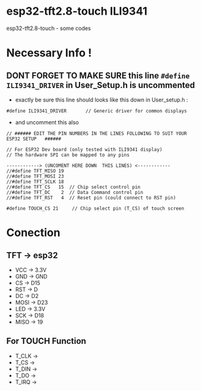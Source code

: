 # esp32-tft2.8-touch ILI9341
esp32-tft2.8-touch - some codes

# Necessary Info !
## DONT FORGET TO MAKE SURE this line `#define ILI9341_DRIVER` in User_Setup.h is uncommented
- exactly be sure this line should looks like this down in User_setup.h : 
```
#define ILI9341_DRIVER       // Generic driver for common displays
```
- and uncomment this also
```
// ###### EDIT THE PIN NUMBERS IN THE LINES FOLLOWING TO SUIT YOUR ESP32 SETUP   ######

// For ESP32 Dev board (only tested with ILI9341 display)
// The hardware SPI can be mapped to any pins

------------> (UNCOMENT HERE DOWN  THIS LINES) <------------
//#define TFT_MISO 19
//#define TFT_MOSI 23
//#define TFT_SCLK 18
//#define TFT_CS   15  // Chip select control pin
//#define TFT_DC    2  // Data Command control pin
//#define TFT_RST   4  // Reset pin (could connect to RST pin)

#define TOUCH_CS 21     // Chip select pin (T_CS) of touch screen
```

# Conection
## TFT -> esp32
- VCC -> 3.3V
- GND -> GND
- CS -> D15
- RST -> D
- DC -> D2
- MOSI -> D23
- LED -> 3.3V
- SCK -> D18
- MISO -> 19
## For TOUCH Function
- T_CLK -> 
- T_CS -> 
- T_DIN -> 
- T_DO -> 
- T_IRQ -> 
